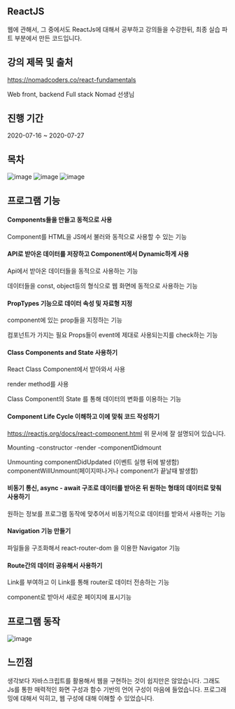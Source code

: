 ## ReactJS

웹에 관해서, 그 중에서도 ReactJs에 대해서 공부하고 강의들을 수강한뒤, 최종 실습 파트 부분에서 만든 코드입니다.

## 강의 제목 및 출처
https://nomadcoders.co/react-fundamentals

Web front, backend Full stack Nomad 선생님


## 진행 기간
2020-07-16 ~ 2020-07-27


## 목차
![image](https://user-images.githubusercontent.com/44837403/114272363-dc5bd880-9a50-11eb-885d-2e1dde62edba.png)
![image](https://user-images.githubusercontent.com/44837403/114272370-e251b980-9a50-11eb-9fb0-4a7373bce72d.png)
![image](https://user-images.githubusercontent.com/44837403/114272333-be8e7380-9a50-11eb-9698-7756f004c0ac.png)



## 프로그램 기능

#### Components들을 만들고 동적으로 사용

Component를 HTML을 JS에서 불러와 동적으로 사용할 수 있는 기능


#### API로 받아온 데이터를 저장하고 Component에서 Dynamic하게 사용

Api에서 받아온 데이터들을 동적으로 사용하는 기능

데이터들을 const, object등의 형식으로 웹 화면에 동적으로 사용하는 기능

#### PropTypes 기능으로 데이터 속성 및 자료형 지정

component에 있는 prop들을 지정하는 기능

컴포넌트가 가지는 필요 Props들이 event에 제대로 사용되는지를 check하는 기능

#### Class Components and State 사용하기

React Class Component에서 받아와서 사용

render method를 사용

Class Component의 State 를 통해 데이터의 변화를 이용하는 기능

#### Component Life Cycle 이해하고 이에 맞춰 코드 작성하기

https://reactjs.org/docs/react-component.html
위 문서에 잘 설명되어 있습니다.

Mounting
-constructor
-render
-componentDidmount

Unmounting
componentDidUpdated (이벤트 실행 뒤에 발생함)
componentWillUnmount(페이지떠나거나 component가 끝날때 발생함)


#### 비동기 통신, async - await 구조로 데이터를 받아온 뒤 원하는 형태의 데이터로 맞춰 사용하기

원하는 정보를 프로그램 동작에 맞추어서 비동기적으로 데이터를 받와서 사용하는 기능

#### Navigation 기능 만들기

파일들을 구조화해서 react-router-dom 을 이용한 Navigator 기능


#### Route간의 데이터 공유해서 사용하기

Link를 부여하고 이 Link를 통해 router로 데이터 전송하는 기능

component로 받아서 새로운 페이지에 표시기능


## 프로그램 동작 

![image](https://user-images.githubusercontent.com/44837403/114273991-69099500-9a57-11eb-84fc-11ccfe403a94.png)



## 느낀점

  생각보다 자바스크립트를 활용해서 웹을 구현하는 것이 쉽지만은 않았습니다. 그래도 Js를 통한 매력적인 화면 구성과 함수 기반의 언어 구성이 마음에 들었습니다.
 프로그래밍에 대해서 익히고, 웹 구성에 대해 이해할 수 있었습니다.






